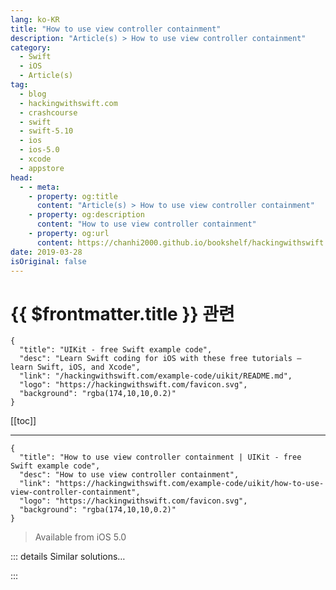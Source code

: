 ```yaml
---
lang: ko-KR
title: "How to use view controller containment"
description: "Article(s) > How to use view controller containment"
category:
  - Swift
  - iOS
  - Article(s)
tag: 
  - blog
  - hackingwithswift.com
  - crashcourse
  - swift
  - swift-5.10
  - ios
  - ios-5.0
  - xcode
  - appstore
head:
  - - meta:
    - property: og:title
      content: "Article(s) > How to use view controller containment"
    - property: og:description
      content: "How to use view controller containment"
    - property: og:url
      content: https://chanhi2000.github.io/bookshelf/hackingwithswift.com/example-code/uikit/how-to-use-view-controller-containment.html
date: 2019-03-28
isOriginal: false
---
```


# {{ $frontmatter.title }} 관련

```component VPCard
{
  "title": "UIKit - free Swift example code",
  "desc": "Learn Swift coding for iOS with these free tutorials – learn Swift, iOS, and Xcode",
  "link": "/hackingwithswift.com/example-code/uikit/README.md",
  "logo": "https://hackingwithswift.com/favicon.svg",
  "background": "rgba(174,10,10,0.2)"
}
```

[[toc]]

---

```component VPCard
{
  "title": "How to use view controller containment | UIKit - free Swift example code",
  "desc": "How to use view controller containment",
  "link": "https://hackingwithswift.com/example-code/uikit/how-to-use-view-controller-containment",
  "logo": "https://hackingwithswift.com/favicon.svg",
  "background": "rgba(174,10,10,0.2)"
}
```

> Available from iOS 5.0

<!-- TODO: 작성 -->

<!--
View controller containment allows you to embed one view controller inside another, which can simplify and organize your code. It takes four steps:

1. Call `addChild()` on your parent view controller, passing in your child.
2. Set the child’s frame to whatever you need, if you’re using frames.
3. Add the child’s view to your main view, along with any Auto Layout constraints.
4. Call `didMove(toParent:)` on the child, passing in your main view controller.

In Swift code it looks like this:

```swift
addChild(child)
child.view.frame = frame
view.addSubview(child.view)
child.didMove(toParent: self)
```

When you’re finished with it, the steps are conceptually similar but in reverse:

1. Call `willMove(toParent:)`, passing in `nil`.
2. Remove the child view from its parent.
3. Call `removeFromParent()` on the child.

In code, it’s just three lines:

```swift
willMove(toParent: nil)
view.removeFromSuperview()
removeFromParent()
```

Just for convenience you might want to consider adding a small, private extension to `UIViewController` to do these tasks for you – they do need to be run in a precise order, which is easily done incorrectly.

Something like this ought to do it:

```swift
@nonobjc extension UIViewController {
    func add(_ child: UIViewController, frame: CGRect? = nil) {
        addChild(child)

        if let frame = frame {
            child.view.frame = frame
        }

        view.addSubview(child.view)
        child.didMove(toParent: self)
    }

    func remove() {
        willMove(toParent: nil)
        view.removeFromSuperview()
        removeFromParent()
    }
}
```

That’s marked `@nonobjc` so it won’t conflict with any of Apple’s own code, now or in the future.
-->

::: details Similar solutions…

<!--
/quick-start/swiftui/swiftui-tips-and-tricks">SwiftUI tips and tricks 
/example-code/uikit/how-to-find-the-view-controller-responsible-for-a-view">How to find the view controller responsible for a view 
/quick-start/swiftui/whats-the-difference-between-observedobject-state-and-environmentobject">What’s the difference between @ObservedObject, @State, and @EnvironmentObject? 
/example-code/xcode/how-to-fix-the-error-view-controller-is-unreachable-because-it-has-no-entry-points-and-no-identifier-for-runtime-access">How to fix the error “View controller is unreachable because it has no entry points and no identifier for runtime access” 
/example-code/uikit/how-to-fix-the-error-failed-to-instantiate-the-default-view-controller-for-uimainstoryboardfile">How to fix the error “Failed to instantiate the default view controller for UIMainStoryboardFile”</a>
-->

:::

